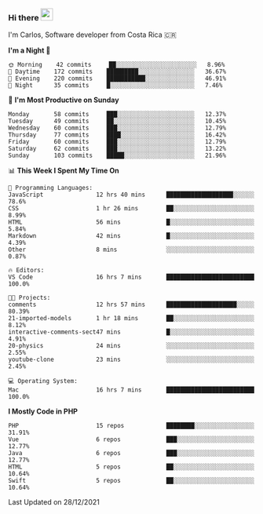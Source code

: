 ### Hi there <img src="https://media.giphy.com/media/hvRJCLFzcasrR4ia7z/giphy.gif" width="25px">

I'm Carlos, Software developer from Costa Rica 🇨🇷

<!--START_SECTION:waka-->
**I'm a Night 🦉** 

```text
🌞 Morning    42 commits     ██░░░░░░░░░░░░░░░░░░░░░░░   8.96% 
🌆 Daytime    172 commits    █████████░░░░░░░░░░░░░░░░   36.67% 
🌃 Evening    220 commits    ███████████░░░░░░░░░░░░░░   46.91% 
🌙 Night      35 commits     █░░░░░░░░░░░░░░░░░░░░░░░░   7.46%

```
📅 **I'm Most Productive on Sunday** 

```text
Monday       58 commits     ███░░░░░░░░░░░░░░░░░░░░░░   12.37% 
Tuesday      49 commits     ██░░░░░░░░░░░░░░░░░░░░░░░   10.45% 
Wednesday    60 commits     ███░░░░░░░░░░░░░░░░░░░░░░   12.79% 
Thursday     77 commits     ████░░░░░░░░░░░░░░░░░░░░░   16.42% 
Friday       60 commits     ███░░░░░░░░░░░░░░░░░░░░░░   12.79% 
Saturday     62 commits     ███░░░░░░░░░░░░░░░░░░░░░░   13.22% 
Sunday       103 commits    █████░░░░░░░░░░░░░░░░░░░░   21.96%

```


📊 **This Week I Spent My Time On** 

```text
💬 Programming Languages: 
JavaScript               12 hrs 40 mins      ███████████████████░░░░░░   78.6% 
CSS                      1 hr 26 mins        ██░░░░░░░░░░░░░░░░░░░░░░░   8.99% 
HTML                     56 mins             █░░░░░░░░░░░░░░░░░░░░░░░░   5.84% 
Markdown                 42 mins             █░░░░░░░░░░░░░░░░░░░░░░░░   4.39% 
Other                    8 mins              ░░░░░░░░░░░░░░░░░░░░░░░░░   0.87%

🔥 Editors: 
VS Code                  16 hrs 7 mins       █████████████████████████   100.0%

🐱‍💻 Projects: 
comments                 12 hrs 57 mins      ████████████████████░░░░░   80.39% 
21-imported-models       1 hr 18 mins        ██░░░░░░░░░░░░░░░░░░░░░░░   8.12% 
interactive-comments-sect47 mins             █░░░░░░░░░░░░░░░░░░░░░░░░   4.91% 
20-physics               24 mins             ░░░░░░░░░░░░░░░░░░░░░░░░░   2.55% 
youtube-clone            23 mins             ░░░░░░░░░░░░░░░░░░░░░░░░░   2.45%

💻 Operating System: 
Mac                      16 hrs 7 mins       █████████████████████████   100.0%

```

**I Mostly Code in PHP** 

```text
PHP                      15 repos            ████████░░░░░░░░░░░░░░░░░   31.91% 
Vue                      6 repos             ███░░░░░░░░░░░░░░░░░░░░░░   12.77% 
Java                     6 repos             ███░░░░░░░░░░░░░░░░░░░░░░   12.77% 
HTML                     5 repos             ██░░░░░░░░░░░░░░░░░░░░░░░   10.64% 
Swift                    5 repos             ██░░░░░░░░░░░░░░░░░░░░░░░   10.64%

```



 Last Updated on 28/12/2021
<!--END_SECTION:waka-->

